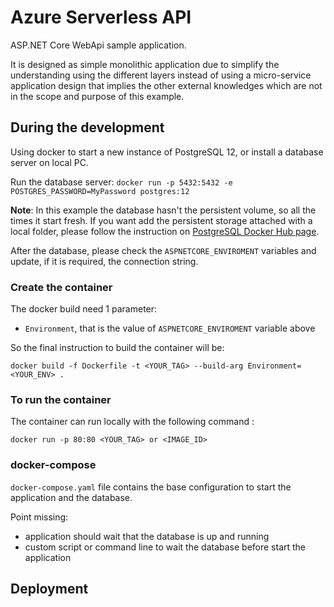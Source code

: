 # Azure Serverless API #

ASP.NET Core WebApi sample application.

It is designed as simple monolithic application due to simplify the understanding using the different layers instead of using a micro-service application design that implies the other external knowledges which are not in the scope and purpose of this example.

## During the development ## 

Using docker to start a new instance of PostgreSQL 12, or install a database server on local PC.

Run the database server: `docker run -p 5432:5432 -e POSTGRES_PASSWORD=MyPassword postgres:12`

**Note**: In this example the database hasn't the persistent volume, so all the times it start fresh. If you want add the persistent storage attached with a local folder, please follow the instruction on [PostgreSQL Docker Hub page](https://hub.docker.com/_/postgres).

After the database, please check the `ASPNETCORE_ENVIROMENT` variables and update, if it is required, the connection string.

### Create the container ###

The docker build need 1 parameter:

 * `Environment`, that is the value of `ASPNETCORE_ENVIROMENT` variable above

So the final instruction to build the container will be:

 `docker build -f Dockerfile -t <YOUR_TAG> --build-arg Environment=<YOUR_ENV> .`

### To run the container ###

The container can run locally with the following command :

 `docker run -p 80:80 <YOUR_TAG> or <IMAGE_ID>`

### docker-compose ###

`docker-compose.yaml` file contains the base configuration to start the application and the database.

Point missing:
 * application should wait that the database is up and running
 * custom script or command line to wait the database before start the application

## Deployment ##